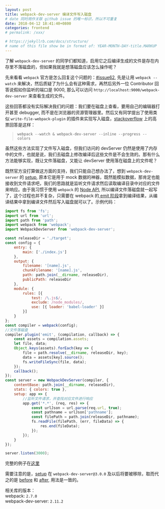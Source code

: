```yaml
---
layout: post
title: webpack-dev-server 编译文件写入磁盘
# date 同时用作关联 github issue 的唯一标识，所以不可重复
date: 2018-04-12 18:41:40+0800
categories: frontend
# permalink: /xxx/

# https://jekyllrb.com/docs/structure/
# name of this file show be in format of: YEAR-MONTH-DAY-title.MARKUP
---
```



了解 `webpack-dev-server` 的同学们都知道，启用它之后编译生成的文件是存在内存里不落磁盘的，但如果我就是想落磁盘应该怎么操作呢？  

先来看看 `webpack` 官方是怎么回复这个问题的：[#issue62](https://github.com/webpack/webpack-dev-server/issues/62), 先是让用 `webpack --watch` 来解决，然后质疑了为什么会有这种需求，再然后另外一位 Contributor 回答说假如你监听的端口是 9000, 那么可以访问 `http://localhost:9000/webpack-dev-server` 来查看生成的文件。  

这些回答都没有实际解决我们的问题：我们要在磁盘上查看，要用自己的编辑器打开甚至 debugger, 而不是在浏览器的资源管理器里。然后又有同学提出了使用类似 `write-file-webpack-plugin` 的插件来实现写入磁盘，[stackoverflow](https://stackoverflow.com/questions/41928358/webpack-how-to-compile-write-on-disk-and-serve-static-content-js-css-using-w) 上的高票回答是这样：  

> `webpack --watch & webpack-dev-server --inline --progress --colors`  

虽然这些方法实现了文件写入磁盘，但我们访问的 devServer 仍然是使用了内存中的文件，也就是说，我们去磁盘上修改编译后这些文件是不会生效的。那有什么方法能够实现，既让文件落磁盘，又能让 devServer 使用落在磁盘上的文件呢？  

既然官方没打算做这方面的支持，我们只能自己想办法了，想到 `webpack-dev-server` 的 [setup](https://webpack.js.org/configuration/dev-server/#devserver-setup), 原本它是用于 mock 数据的神器，既然能模拟数据，那肯定也能接收到文件请求吧，我们的思路就是监听文件请求然后读取编译目录中对应的文件来响应。由于我习惯于使用 `webpack` 的 [Node API](https://webpack.js.org/api/node/), 所以编译文件落磁盘就一起写了，这个过程也并不复杂，只需要在 webpack 的[ emit 阶段](https://github.com/webpack/docs/wiki/how-to-write-a-plugin#async-compilation-plugins)拿到编译结果，从编译结果中拿到编译文件然后写入磁盘就可以了。示例代码：  

```javascript
import fs from 'fs';
import url from 'url';
import path from 'path';
import webpack from 'webpack';
import WebpackDevServer from 'webpack-dev-server';

const releaseDir = './target';
const config = {
    entry: {
        main: ['./index.js']
    },
    output: {
        filename: '[name].js',
        chunkFilename: '[name].js',
        path: path.join(__dirname, releaseDir),
        publicPath: releaseDir
    },
    module: {
        rules: [{
            test: /\.js$/,
            exclude: /node_modules/,
            use: [{ loader: 'babel-loader' }]
        }]
    }
};
const compiler = webpack(config);
//文件落磁盘
compiler.plugin('emit', (compilation, callback) => {
    const assets = compilation.assets;
    let file, data;
    Object.keys(assets).forEach(key => {
        file = path.resolve(__dirname, releaseDir, key);
        data = assets[key].source();
        fs.writeFileSync(file, data);
    });
    callback();
});
const server = new WebpackDevServer(compiler, {
    contentBase: path.join(__dirname, releaseDir),
    stats: { colors: true },
    setup: app => {
        //监听文件请求，并查找对应文件进行响应
        app.get('*.*', (req, res) => {
            const urlJson = url.parse(req.url, true);
            const pathname = urlJson['pathname'];
            const filePath = path.join(releaseDir, pathname);
            fs.readFile(filePath, (err, fileData) => {
                res.end(fileData);
            });
        });
    }
});

server.listen(3000);
```

完整的例子在[这里](https://github.com/xwenliang/xwenliang.github.io/tree/master/repro/webpack-dev-server-write-file-to-disk)  

需要注意的是，[setup](https://webpack.js.org/configuration/dev-server/#devserver-setup) 在 `webpack-dev-server@3.0.0` 及以后将要被移除，取而代之的是 [before](https://webpack.js.org/configuration/dev-server/#devserver-before) 和 [after](https://webpack.js.org/configuration/dev-server/#devserver-after), 用法是一致的。  

相关库的版本：  
webpack: `2.7.0`  
webpack-dev-server: `2.11.2`  

